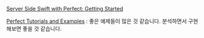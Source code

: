 [Server Side Swift with Perfect: Getting Started](https://videos.raywenderlich.com/screencasts/server-side-swift-with-perfect-getting-started)

[Perfect Tutorials and Examples](http://perfect.org/tutorials.html) : 좋은 예제들이 많은 것 같습니다. 분석하면서 구현해보면 좋을 것 같습니다.